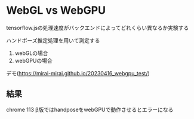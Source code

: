 # WebGL vs WebGPU

tensorflow.jsの処理速度がバックエンドによってどれくらい異なるか実験する

ハンドポーズ推定処理を用いて測定する

1. webGLの場合
1. webGPUの場合

デモ(https://mirai-mirai.github.io/20230416_webgpu_test/)

## 結果

chrome 113 β版ではhandposeをwebGPUで動作させるとエラーになる

